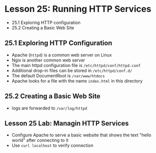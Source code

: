 # Lesson 25: Running HTTP Services
- 25.1 Exploring HTTP configuration
- 25.2 Creating a Basic Web Site

## 25.1 Exploring HTTP Configuration
- Apache (`httpd`) is a common web server on Linux
- Ngix is another common web server
- The main httpd configuration file is `/etc/httpd/conf/httpd.conf`
- Additional drop-in files can be stored in `/etc/httpd/conf.d/`
- The default DocumentRoot is `/var/www/htdocs`
- Apache looks for a file with the name `index.html` in this directory


## 25.2 Creating a Basic Web Site

- logs are forwarded to `/var/log/httpd`

## Lesson 25 Lab: Managin HTTP Services

- Configure Apache to serve a basic website that shows the text "hello world" after connecting to it
- Use `curl localhost` to verify connection